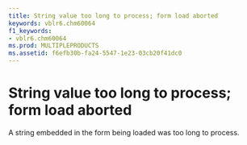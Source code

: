 ```yaml
---
title: String value too long to process; form load aborted
keywords: vblr6.chm60064
f1_keywords:
- vblr6.chm60064
ms.prod: MULTIPLEPRODUCTS
ms.assetid: f6efb30b-fa24-5547-1e23-03cb20f41dc0
---
```



# String value too long to process; form load aborted

A string embedded in the form being loaded was too long to process.


